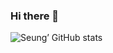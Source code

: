 ### Hi there 👋

![Seung’ GitHub stats](https://github-readme-stats.vercel.app/api?theme=dark&username=thorai219&show_icons=true&count_private=true)
<!--
**thorai219/thorai219** is a ✨ _special_ ✨ repository because its `README.md` (this file) appears on your GitHub profile.

Here are some ideas to get you started:


- 🌱 I’m currently learning ...
- 👯 I’m looking to collaborate on ...
- 🤔 I’m looking for help with ...
- 💬 Ask me about ...
- 📫 How to reach me: ...
- 😄 Pronouns: ...
- ⚡ Fun fact: ...
- 🔭 I’m currently working on a react-typescript app
-->


